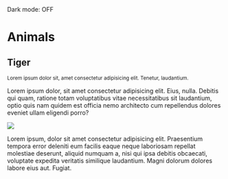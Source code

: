 <!DOCTYPE html>
<html lang="en">
<head>
    <meta charset="UTF-8">
    <meta name="viewport" content="width=device-width, initial-scale=1.0">
    <meta http-equiv="X-UA-Compatible" content="ie=edge">
    <title>Dark Mode</title>
    <link rel="stylesheet" href="styles.css"> 
</head>
<body>
    <div class="switch">Dark mode:              
        <span class="inner-switch">OFF</span>
    </div>
    <h1 class="title">Animals</h1>
    <article>
        <h1>Tiger</h1>
        <p><small>Lorem ipsum dolor sit, amet consectetur adipisicing elit. Tenetur, laudantium.</small></p>
        <p>Lorem ipsum dolor, sit amet consectetur adipisicing elit. Eius, nulla. Debitis qui quam, ratione totam voluptatibus vitae necessitatibus sit laudantium, optio quis nam quidem est officia nemo architecto cum repellendus dolores eveniet ullam eligendi porro?</p>
        <img src="https://th.bing.com/th/id/OIP.edMzUyp5tsFbh6k_b8aRTgHaFl?w=246&h=185&c=7&r=0&o=5&pid=1.7" >
        <p>Lorem ipsum, dolor sit amet consectetur adipisicing elit. Praesentium tempora error deleniti eum facilis eaque neque laboriosam repellat molestiae deserunt, aliquid numquam a, nisi qui ipsa debitis obcaecati, voluptate expedita veritatis similique laudantium. Magni dolorum dolores labore eius aut. Fugiat.</p>
    </article>
    <script src="https://cdnjs.cloudflare.com/ajax/libs/jquery/3.4.0/jquery.min.js"></script>
    <script src="script.js"></script>
</body>
</html>
